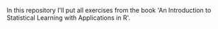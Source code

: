 In this repository I'll put all exercises from the book 'An Introduction to Statistical Learning with Applications in R'.